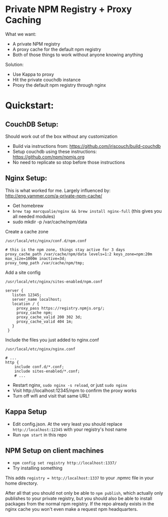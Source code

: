 Private NPM Registry + Proxy Caching
====

What we want:
- A private NPM registry
- A proxy cache for the default npm registry
- Both of those things to work without anyone knowing anything

Solution:
- Use Kappa to proxy
- Hit the private couchdb instance
- Proxy the default npm registry through nginx

Quickstart:
====

CouchDB Setup:
----

Should work out of the box without any customization

- Build via instructions from: https://github.com/iriscouch/build-couchdb
- Setup couchdb using these instructions: https://github.com/npm/npmjs.org
- No need to replicate so stop before those instructions

Nginx Setup:
----

This is what worked for me. Largely influenced by: http://eng.yammer.com/a-private-npm-cache/

- Get homebrew
- `brew tap marcqualie/nginx && brew install nginx-full` (this gives you all needed modules)
- sudo mkdir -p /var/cache/npm/data

Create a cache zone

    /usr/local/etc/nginx/conf.d/npm.conf

    # this is the npm zone, things stay active for 3 days
    proxy_cache_path /var/cache/npm/data levels=1:2 keys_zone=npm:20m max_size=1000m inactive=3d;
    proxy_temp_path /var/cache/npm/tmp;

Add a site config

    /usr/local/etc/nginx/sites-enabled/npm.conf

    server {
       listen 12345;
       server_name localhost;
       location / {
         proxy_pass https://registry.npmjs.org/;
         proxy_cache npm;
         proxy_cache_valid 200 302 3d;
         proxy_cache_valid 404 1m;
       }
     }

Include the files you just added to nginx.conf

    /usr/local/etc/nginx/nginx.conf

    # ...
    http {
        include conf.d/*.conf;
        include sites-enabled/*.conf;
        # ...

- Restart nginx, `sudo nginx -s reload`, or just `sudo nginx`
- Visit http://localhost:12345/npm to confirm the proxy works
- Turn off wifi and visit that same URL!

Kappa Setup
----

- Edit config.json. At the very least you should replace
  `http://localhost:12345` with your registry's host name
- Run `npm start` in this repo

NPM Setup on client machines
----

- `npm config set registry http://localhost:1337/`
- Try installing something

This adds `registry = http://localhost:1337` to your .npmrc file in your home directory.

After all that you should not only be able to `npm publish`, which actually only publishes to your private registry, but you should also be able to install packages from the normal npm registry. If the repo already exists in the nginx cache you won't even make a request npm headquarters.
